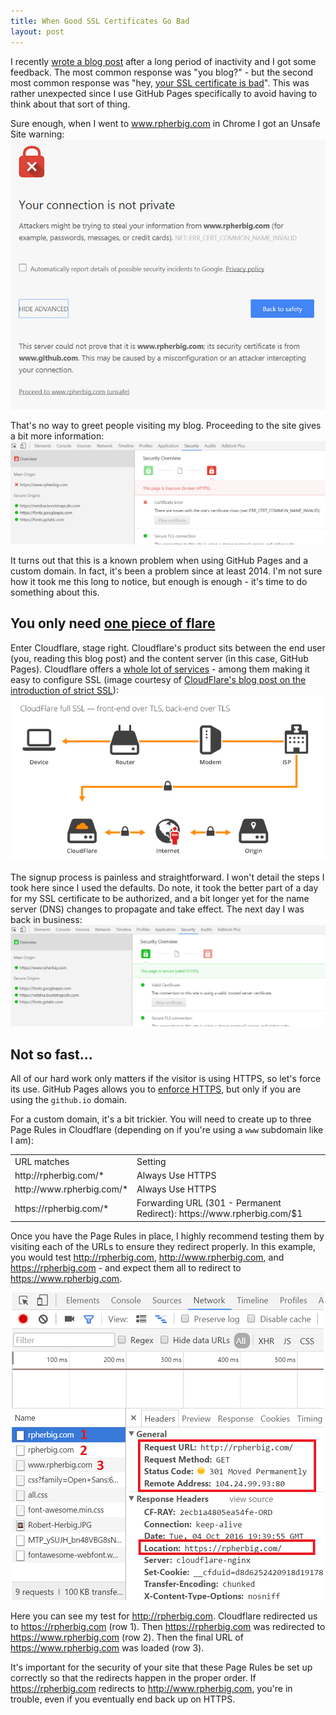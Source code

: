 ```yaml
---
title: When Good SSL Certificates Go Bad
layout: post
---
```


I recently [wrote a blog post](https://www.rpherbig.com/2016/09/30/a-lot-can-happen-in-a-year.html) after a long period of inactivity and I got some feedback. The most common response was "you blog?" - but the second most common response was "hey, [your SSL certificate is bad](https://www.youtube.com/watch?v=jG2KMkQLZmI)". This was rather unexpected since I use GitHub Pages specifically to avoid having to think about that sort of thing.

Sure enough, when I went to www.rpherbig.com in Chrome I got an Unsafe Site warning:
![](/images/UnsafeSiteWarning.png)

That's no way to greet people visiting my blog. Proceeding to the site gives a bit more information:
![](/images/Broken_HTTPS.png)

It turns out that this is a known problem when using GitHub Pages and a custom domain. In fact, it's been a problem since at least 2014. I'm not sure how it took me this long to notice, but enough is enough - it's time to do something about this.

## You only need [one piece of flare](https://www.youtube.com/watch?v=KJtrLKGZZFg)

Enter Cloudflare, stage right. Cloudflare's product sits between the end user (you, reading this blog post) and the content server (in this case, GitHub Pages). Cloudflare offers a [whole lot of services](https://www.cloudflare.com/) - among them making it easy to configure SSL (image courtesy of [CloudFlare's blog post on the introduction of strict SSL](https://blog.cloudflare.com/introducing-strict-ssl-protecting-against-a-man-in-the-middle-attack-on-origin-traffic/)):
![](/images/Cloudflare_Full_SSL.png)

The signup process is painless and straightforward. I won't detail the steps I took here since I used the defaults. Do note, it took the better part of a day for my SSL certificate to be authorized, and a bit longer yet for the name server (DNS) changes to propagate and take effect. The next day I was back in business:
![](/images/Valid_HTTPS.png)

## Not so fast...

All of our hard work only matters if the visitor is using HTTPS, so let's force its use. GitHub Pages allows you to [enforce HTTPS](https://help.github.com/articles/securing-your-github-pages-site-with-https/), but only if you are using the `github.io` domain.

For a custom domain, it's a bit trickier. You will need to create up to three Page Rules in Cloudflare (depending on if you're using a `www` subdomain like I am):

<table>
    <tr>
        <td>URL matches</td>
        <td>Setting</td>
    </tr>
    <tr>
        <td>http://rpherbig.com/*</td>
        <td>Always Use HTTPS</td>
    </tr>
    <tr>
        <td>http://www.rpherbig.com/*</td>
        <td>Always Use HTTPS</td>
    </tr>
    <tr>
        <td>https://rpherbig.com/*</td>
        <td>Forwarding URL (301 - Permanent Redirect): https://www.rpherbig.com/$1</td>
    </tr>
</table>

Once you have the Page Rules in place, I highly recommend testing them by visiting each of the URLs to ensure they redirect properly. In this example, you would test http://rpherbig.com, http://www.rpherbig.com, and https://rpherbig.com - and expect them all to redirect to https://www.rpherbig.com.

![](/images/URL_Redirects.png)

Here you can see my test for http://rpherbig.com. Cloudflare redirected us to https://rpherbig.com (row 1). Then https://rpherbig.com was redirected to https://www.rpherbig.com (row 2). Then the final URL of https://www.rpherbig.com was loaded (row 3).

It's important for the security of your site that these Page Rules be set up correctly so that the redirects happen in the proper order. If https://rpherbig.com redirects to http://www.rpherbig.com, you're in trouble, even if you eventually end back up on HTTPS.
